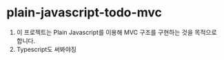 # plain-javascript-todo-mvc

1. 이 프로젝트는 Plain Javascript를 이용해 MVC 구조를 구현하는 것을 목적으로 합니다.
2. Typescript도 써봐야징
